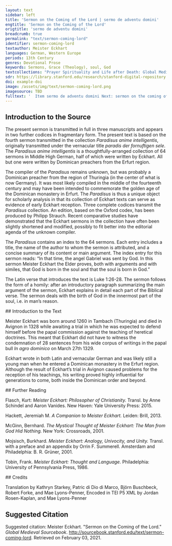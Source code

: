 ```yaml
---
layout: text
sidebar: left
title: 'Sermon on the Coming of the Lord | sermo de adventu domini'
engtitle: 'Sermon on the Coming of the Lord'
origtitle: 'sermo de adventu domini'
breadcrumb: true
permalink: "text/sermon-coming-lord"
identifier: sermon-coming-lord
textauthor: Meister Eckhart
languages: German, Western Europe
periods: 13th Century
genres: Devotional Prose
keywords: Sermons, Grace (Theology), soul, God
textcollections: "Prayer Spirituality and Life after Death: Global Medieval Perspectives"
sdr: https://library.stanford.edu/research/stanford-digital-repository 
doi: example-doi 
image: /assets/img/text/sermon-coming-lord.png
imagesource: TBD 
fulltext: '  Item sermo de adventu domini Next: sermon on the coming of the Lord In illo tempore missus est angelus Gabriei a deo. "In that time the angel Gabriel was sent by God. ave gratia plena, dominus tecum. Hail, full of grace, the Lord be with you.” Luke 1, 26 and 28. Latin quote that Eckhart uses to introduce his sermon and then translates in the following sentence in his exegesis. dise wort beschribit sente Lucas: 'in der zit wart gesant ein engil Gabriel von Gode'. St. Luke wrote these words: In that time an angel named Gabriel was sent by God. in wilchir zit? In what time? in den seis manden du Johannes Baptista was in siner müder libe. During the six months that John the Baptist was in his mother’s womb. der mich fragite: warumme beiden wir, warumme vasten wir, warumme tun wir alle unse were, warumme sin wir getouft, warumme ist Got mensche worden, daz diz hoiste was? To whom who asks me why do we pray, why do we fast, why do we do all our works, why are we baptized, why did God become man, that this was the highest [act]? ich spreche, darumme daz Got geborin werde in der sele und di sele in Got geborin werde. I say, so that God [may] be born in the soul and the soul [may] be born in God. dar umme ist alle di schrift ge schriben, darumme hait Got di werlint geschaffin und alie englische nature daz Got geborin werde in der sele und di sele in Got geborin werde. To that end the whole scripture was written, to that end God created the world and all angelic natures: that God be born in the soul and the soul in God. allis kornes nature meinet weize und al metal meinet golt und alle geberunge meinet menschen darumme sprach ein Neister: 'so inyindit man kein dier, iz inhabe etwaz glichis dem menschin'. The nature of every grain tends Middle High German "meinet" in this context implies the notion of directional intention. to [become] wheat and all metal tends to [become] gold and all birth tends to [become] human. For this reason, a scholar Translates Middle High German "Meister", which can refer more broadly to a scholarly authority rather than being exclusively reserved for those, like Eckhart, who held a certain professorial position at the University in Paris. said: “Thus one finds no animal that doesn’t have some similarity to humankind.” in der zit in deme da diz wort zu dem erstin inphangin wirt in minir fornuft, da ist ez so lutir und so cleinlich, da ist ez ein wair wort er ez gebildit wirdit in mime gedanke. At the time at which the word is first received in my reason, Alternatively, the intellect. Eckhart refers here to the faculty of the soul. it is so pure and so subtle, then it is a true word before it is formed in my thought. Zu dem drittin wirdit ez gesprochin uzwendic mit deme munde, und also in ist ez nicht dan ein offinbarunge des innerin wortis. Thirdly, it is spoken externally with the mouth and as such it is nothing more than a revelation of the inner word. also wirdit daz ewige wort gesprochin innewendic in deme herzin der sele, in derne innirsten, in deme lutirsten. In the same way, the eternal word is spoken inwardly in the heart of the soul, in the innermost part and in the purest. in dene heubite der sele, daz ist in vormuftikeit: da geschihit di gebort inne. In the head of the soul, that is, in reason: there the birth takes place. der nicht dan einen ganzin won und eine hoffenunge hizu hette, der mochte gerne wizzin wi dise gebort geschihit und waz hi zu hilfit. He who has had nothing but the whole pleasure and hope might like to know how this birth happens and what assists it. Sente Paulus sprichit: "in der udlide der zit samte Got sinen son". St. Paul says: “in the fullness of time God sent [forth] his son.” sente Augustinus sprichit waz da si fullide der zit. St. Augustine explains what the fullness of time might be. “da numme zit inist, da ist fullide der zit' dan ist der tac fol alse des tages numme in ist, daz ist ein notwarheit. “Where there is no more time, there is the fullness of time.” Then the day is done when there is no more day. This is necessarily true. alle zit muiz da abe sin da sich dise gebort hebit, wan nicht in ist daz dise geburt also sere hindere alse zit und creature. All time must be flown when this birth begins, because there is nothing that prevents this birth more than time and creation. The term creature here refers not to the act of creation, but to its result; all that is created must be abandoned to allow for the birth to take place. daz ist ein gewis warheit daz zit Got noch di sele fon nature nicht beruren inmac. That is a certain truth that, by nature, time cannot touch either God or the soul. mochte di sele fon zit herurt werdin, si inwere nicht sele, und mochte Got von zit berurt werdin, he in were nicht Got. If the soul could be touched by time it would not be the soul. Could God be touched by time, he would not be God. were abir daz di zit di sele beraren mochte, so inmochte Got nummir in ir geborin werdin. Yet were it so that time could touch the soul, God could no more be born in it. da Got geboren sal werdin in der sele, da muiz alle zit abgewallin sin oder si muiz der zit intphallin sin mit willin oder mit begerunge. Since God shall be born in the soul, all time must have fallen away or the soul must have fallen out of time by will or by desire. Ein andir sin fon fullide der zit, der di kunst hette und di macht daz he di zit und allis daz in der zit in seis tusint jarin ie geschach und daz noch geschehin sal biz an daz ende, her widir gezihen kunde in ein geginwertic nu, daz were fullide der zit. A second meaning of the fullness of time. Were there someone who had the skill and the power that he could retract into the here-and-now once again time and everything that ever happened in time in six thousand years and that is yet to happen before the end of time, that [state] would be the fullness of time. daz ist daz nu der ewekeit, da di sele in Gode alle dinc nuwe und frisch und geginwertic bekennit und in der lust alse di ich izunt geginwertic habe. That is the now of eternity, in which the soul recognizes all things new and fresh and present in God and in the pleasure that I am having in the here and now. ich lais in einem buchilin der ez gronde konde, daz Got die werlint izunt machit alse an deme ersten tage du her di werlint geschuf. I read in a little book, --who could fathom that-- that God makes the world in this moment as on the first day when he created the world. hi ist Got riche und daz ist Godis riche. Here God is bountiful and that is God’s kingdom. The Middle High German wordplay on riche, which Eckhart uses here first as a predicative attribute for God ("powerfulness") and then as a genitive noun, cannot be repeated stylistically in English. di sele in der Got sal geborin werden, der muiz di zit intphallin, und si muiz der zit intphallin und sal sich uf tragin und sal stein in eime inkaffine in disin richtum Godis. Time must fall away from the soul in which God shall be born, and it [the soul] must fall away from time, and it shall raise itself up and stand gazing into God’s bounty. da ist wide one wide und breide one breide. Here there is wideness without width and broadness without breadth. da bekennit di sele alle dinc und bekennit si da follincumen. Here the soul recognizes all things and recognizes them entirely. Di meistere di da beschriben wi wit der himmil si: di minniste craft di in miner sele ist, di ist widir dan der wide himmil; ich geswige der fornufti keit: di ist wit one wide. To the scholars who describe how vast the heavens are: the lowest faculty Middle High German craft refers here to the faculties of the soul. that is in my soul, it is wider than the wide heavens; I do not speak of reason [the intellect]: that is wide without width. in deme heubite der sele, in fornuftikeit, in der bin ich also nahe der stait ubir tusint mile geinsit meris alse der stait da ich izunt inne stein. In the head of the soul, in reason, there I am as close to a place over a thousand miles across the sea as I am to the place where I am standing now. in dirre wide und in disme richtumme Godis da bekennit di sele, alda inphellit ir nicht und da ist si nichtis wartinde. In this wideness and in this abundance of God, there the soul understands, there nothing falls away from it, and there it is waiting for nothing. “Der engl wart gesant.” “The angel was sent.” di meistere sprechin daz der engile menige ist zal pobin zal. The scholars say that the multitude of angels is a number above numbers. ir menige ist so groz daz si kein zal begrifen inmac. Their multitude is so great that no number can encompass it. ir zal inmac joch nicht bedocht werdin. Their number cannot even be imagined. der undirscheit konde genemen one zal und one menige, deme werin hunderit alse ein. He who could conceive of difference without number, for him one hundred would be the same as one. werin hunderit personen in der gotheit, di undirscheit konde genemen one zal und one menige, der in bekente doch nicht dan ein. If there were one hundred people in the Godhead, he who could comprehend difference without number would not recognize more than one. ez wonderin sich ungeleubege lude und etlichte ungelarte cristine lude und joch etliche phaffin wizzin da fon alse wenic alse ein stein: di nemen dri alse dri kuwe oder dri steine. Many unbelievers and many unlearned Christians [alike] wonder about this and even a lot of clerics know as little about this as a stone: they think of three as three cows or three stones. abir der undirscheit kan genemen in Gode one zal und one menige, der bekenit daz dri personen sin ein Got. But he who can comprehend difference in God without number and without quantity, he recognizes that three persons are one God. Der engil ist ouch so hoch. The angel is also lofty in this manner. di beisten meistere sprechin daz iclich engil habe eine ganze nature. The best scholars say that each angel has a nature of its own. The Middle High German text writes "eine ganze nature", which literally translates as “a whole nature.” What is outlined here, however, is the thought that the angels each have their own singular nature. This theological thought explains why not all angels have been condemned as a punishment for Lucifer’s rebellion against God, while Adam and Eve’s sin resulted in humanity’s collective fall from grace; in contrast to the angels, human individuals do not have a nature of their own. glichir wis alse ob ein meusche were daz alliz daz hette daz alle menschin ie gehattin und nu habin und ummir me gehabin sullin sn gewalt, wisheit und an allin dingin, daz were ein wonder, und so inwere he doch nicht dan ein mensche und were dan noch verre den engilin. Just as if there were a human who had everything that mankind ever had, now has, and shall always have in power, wisdom and all things, that would be a wonder and even then he would only be human and would still be far from the angels. Also hait igelich engil eine ganze nature und ist gesunderit von deme anderin alse ein dier fon dem anderen, daz einir anderen nature ist. Thus every angel has a complete nature and is distinguished from the other like one animal from another that belongs to a different species. an dirre menige der engile ist Got riche, und der daz bekennit, der beken mit Godis riche. In this multitude of angels God is rich, and he who comprehends that comprehends God’s abundance. si bewisit Got riche, alse ein herre bewisit wirdit fon der menige sinir rittere. It demonstrates that God is abundant, just as a lord is represented by the number of his knights. darumme heizzit he in uns ein herre der here. Therefore he is named amongst us a lord of hosts. alle dise menige der engile, wi hoch si sint, di habin ein midewirken und helfin da zu da Got geborin wirdit in der sele. This whole multitude of angels, however lofty they are, contribute and help so that God may be born in the soul. daz ist si habin lust und freute und wonne in der geburt, si in wirkin nicht. That is, they have pleasure and joy and bliss in the birth, but they don’t effect it. da in ist kein werc, wan Got der wirkit di geburt alleine, mer di engile habin ein dinisthaft werc hizu. There is no agency The negated term "werc", literally "work, deed, achievement", means here that the angels do not have the power to effect the birth for God is the sole agent. in it. God alone effects the birth, in sum the angels participate as servants. alliz daz dazu wirkit, daz ist eim dînisthaft werc. Everything that participates, that is an act of service. Der engil was genant Gabriel. The angel was called Gabriel. he teit ouch swar, he hiz alse wenic Gabriel alse Cünrat. Whatever he claimed, his name was Gabriel as little as he was Conrad. niman inkan wizzin des engilis namen. Nobody can know the name of the angel. da der engil genant ist, da inquam ni meister noch sin i zu. The angel’s name has never been attained by scholar nor understanding. vil lichte ist he nennelich. Perhaps he is nameless. di sele inhait ouch keinen namen; alse wenic aise man Gode eigenen namen vindin mac, also wenic mac man der sele eiginen namen vindin, alleine da groze buche fon geschriben sin. The soul too has no name; just as one cannot discover God’s own name, so one cannot discover the soul’s own name, even if large books have been written on this topic. abir da si ein uz lugin hait zu den werkin, da fone gibit man ir namen. But because it is oriented towards works, one names it according to this. ein zimmirman daz en ist sin name nicht, mer den namen nimet her fon dem werke des he ein meistir ist. A carpenter - that is not his name, the name rather derives from the work of which he is a master. den namen Gabriel den nam he von dem werke des he ein bode was, wan Gabriel sprichit craft. Gabriel took his name from the work for which he was a messenger, as Gabriel signifies power. in dirre geburt wirkit Got creftliche oder wirkit craft. In this birth God acts powerfully or effects power. waz meinit alle di craft der nature? What does all the power of nature intend? daz si sich selbir wirkin wil. It strives to become itself. waz meinit alle di nature di da wirkit geberin? What does all the nature that effects birth intend? daz si sich selbir wikim wil. It strives to become itself. di nature minez vader wolde wirkim in sinir nature einen vadir. The nature of my father wanted to produce a father according to his own nature. du des nicht geschin mochte, du wolde si ein wirkin daz ime allig dingis glich were, du der craft gebrach, du worchte si ein. Because that wasn’t possible, it wanted to bring about the thing that of all things was most similar to him. Because the power was lacking, it effected something So si glichiste mochte, daz waz ein son. as similar as possible, that was a son. da abir der craft noch me gebrichit oder ein andir ungevelle geschit, da wirkit si noch eime unglicheren menschen. But when the power is lacking even more, or another mishap intervenes, then it effects a more dissimilar person. abir in Gode ist volle craft, darumme wirkit her sin glich in siner geburt. But in God there is complete power, for that reason he creates his identical self Literally someone who equals him. i.e. his son. In Christianity, God father and son are identical. in his own birth. allis daz Got ist an gewalt und an worheit und an wisheit, daz gebirit he alzumale in di sele. Everything that God is in force and in truth and in wisdom, he brings forth completely into the soul. Sente Augustinus sprichit: 'waz die sele minnit, deme wirdit si glich. St. Augustine says: “The soul becomes identical to that which it loves. Eckhart uses her the verb "minnen", a derivation of the noun "minne", i.e. the notion of love that is prevalent in courtly poetry. minnet si irdische dinc, so wirdit si irdisch. If it loves an earthly thing, it becomes earthly. minnit si Got, so mochte man fragin, wirdit si dam Got?' If it loves God, one may ask does it then become God?” spreche ich daz, daz ludite ungelouplich den di zu krankin sin habin und ez nicht fornemen. If I should say that, it would sound unbelievable for those who are lacking sense and do not listen. mer sente Augustinus sprichit: 'ich inspreche ez nicht, Iner ich wise uch an di schrift, di da sprichit: “ich habe gesprochin daz ir Gode sit”'. Saint Augustine also says: “I do not say it, I rather point you to the scripture that says, 'I have said that you are Gods'”. Psalm 82,6. Der etwaz hette des richtummes da ich fore fon gesprochin habe, einen blic oder joch eine huffenunge oder eine zuforsicht, der forneme dit wol! Whoever might have some part of the abundance of which I have just spoken, a glimpse or even a hope or assurance, shall listen carefully to this! ez inwart nie gebort so sippe noch so glich noch so ein alse di Sele Gode wirdit in dirre geburt. Never was a birth so akin or so identical or so unified as the soul was to God in this birth. ist ez daz ez an ichte gehinderit wirdit daz si nicht allis dingis glich in wirdit, daz in ist Godis schult nicht. If it is somehow prevented from becoming identical in all aspects, then this is not the fault of God. alse verre alse ir gebrechin intphallin, alse verre wirkit he si yme glich. To the extent that it lacks flaws he creates it identical to himself. daz der zimmerman nicht ein schone hus gewirkin inkan uze worwechtime huize, daz in ist sin schult nicht, ez gebrichit an deme hulze. That the carpenter can’t build an excellent house from worm-eaten wood, that is not his fault, it fails because of its wood. also ist ez an gotiichime wirkine in di sele. Thus it is with Godly acts upon the soul. mochte sich der minniste engil irbildin oder geborin werdin in der sele, da ingegin in were alle dise werlint nicht, wan in eime enigin funkeline dez engilis grunit, loubit und luchtit alliz daz in der werlinde ist. If the lowest angel wanted to be depicted or born in the soul, this whole world would be nothing in comparison, because everything that is in the world flourishes, blossoms, and shines in one single glimmer of the angel. mer dise gebort wirkit Got selbir. What is more, this birth is effected by God himself. der engil inmac da kein werc gewirkin wan ein dinistaft werc. The angel can perform no act but an act of service. Ave daz ist 'one we'. ‘Ave’ means ‘without suffering’. wer da ist one creature, der ist one we und one helle, und di allir minnes creature ist und hait, di hait allir minnist we. Whoever is without creation is free of suffering and from hell, and he who is and has the least creation, suffers least. ich spreche ettiswanne ein wort: di der werlint allir minnist hait, der hait ir allir meist, nimannis ist di werlint also eigin also der alle di werlint gelazin hait. I said once these words: whoever has least of the world has most of it. No one possesses the world as much as he who has detached The Middle High German reads "gelazin", a derivation of "gelazzenheit" which is best translated as detachment; a central concept in Meister Eckhart. from it. v wizzit ir wo fone Got got ist? Do you know why God is God? da fon ist Got got daz he one creature ist. God is God because he is without creation. he innante sich nicht in der zit. He never named himself in time. in der zit ist creature und sunde und tot. In time is creation and sin and death. dise habin ein sippe sin in eime sinne, und wan di sele da der zit intphallin ist, darumme inist da noch we noch pine, joch ungemach wirdit ir da ein freude. In one sense these are related, "ein sippe sin" includes the noun for family, thus underlining that the relation between the mentioned terms is stronger than simply having something in common or sharing certain features.and because the soul has then fallen away from time, for this reason there is then no suffering or pain, even misery there becomes joy for it [the soul]. allis daz ie bedacht mochte werdin fon lust, fon freude und fon wonne und fon minlichkeit, hebit man sii gegin der wonne di da ist im dirre geburt, daz inist nicht freude. If one weighed all that could ever be imagined of pleasure, joy, delight, and loveliness, it would be as nothing against the delight that is in this birth. 'Gnaden vol', daz minuiste werc der gnadin ist hohir dan alle engile in der nature. ‘Full of grace’. The lowest act of grace is higher than all the angels in their nature. sente Augustinus sprichit daz ein gnadinwerc daz Got wirkit, alse daz her einen sundere bekerit und zu eime gudin menschin machit, daz ist grozir dan daz Got eine nuwe werlint geschuffe. St. Augustine says that an act of grace that God carries out, such as converting a sinner and making him a good person, that is greater than if God created a new world. also licht ist Gode himmil und erde umme zu kerine alse mir ist ein aphil umane zu kerne in minir hant. Heaven and earth is so easy for God to turn as it is for me to turn an apple in my hand. da gnade inne ist in der sele, daz ist so lutir und ist Gode so glich und so sippe, und gnade ist one werc, alse in der geburt, da ich fore von gesprochin habe, kein werc inist. Where grace is in the soul, it is so pure and so similar and akin to God and grace is unworked just as there is no work in the birth of which I have previously spoken. gnade inwirkit kein werc. Grace performs no work. sente Johannes ingeteit nikein zeichin. St. John never performed a sign. daz werc das der engil in Gode hait, daz ist so hoch daz mi kein meistir noch sin darzn mochte cumen daz si daz werc begrifin mochten. The work that the angel has in God is so lofty that no scholar or intellect Translates "sin", referring here to the human faculty of thought. could achieve an understanding of the work. abir von dem werke vellit ein spon, alse da ein spon abe vellit von eime huis, den man abehauwit. But a splinter falls from the work, just as a splinter falls from a beam that a man cuts down. eyn blichin daz ist da da der engil mit sime nidersten den himmil berurit. There is a flash where the angel touches heaven with its lowest part. da son grunit und bluwit und lebit alliz daz in dirre werlinde ist. From this everything that is in this world flowers and blossoms and lives. Ich spreche ettiswanne von zwein burnen. I spoke once of two fountains. alleine ez wonderliche lude, wir müzin sprechin noch unsime sinne. Even though it sounds strange, we have to speak according to our understanding. eyn burne da di gnade uz inspringit, ist da der vader uz gebirit sinen eyn geborin son; in deme selbin inspringit di gnade, und alda geit di gnade uz deme selbin burnen. There is one fountain from which grace springs, this is where the father gives birth to his son incarnate; grace springs from the same one, and precisely there grace flows from the same fountain. eyn andir burne ist da di creature uz Gode vlizin: der ist so verre von deme burnen da di gnade uz intspringit, alse der himmil ist von der erdin. There is another fountain where the creation flows out of God: this one is as far from the fountain where grace springs from as heaven is from the earth. gnade inwirkit nicht. Grace does not perform work. da diz fuir ist in sinir nature, da inschaditis noch inburnit nicht. Where there is fire in its nature, it does not damage or burn. di hitze des fures di burnit. The heat of the fire burns. joch da di hitze ist in der nature des furis, da inburnit si nicht und ist unschedelich, joch da di hitze ist in deme fure, da ist si der rechtin nature des furis also verre alse der himmil ist von der erdin. Even there where the heat is in the nature of the fire it doesn’t burn and is harmless, even where the heat is in the fire, there it is as far from the real nature of the fire as the heaven is from the earth. gnade inwirkit kein werc. Grace performs no work. si ist zu zart da zu. For it is too subtle for that. were ist ir also verre alse der himmil ist von der erdin. Work is thus as far from it as heaven is from the earth. eyn in sin und eyn ane haftin und ein mit Gode daz ist gnade, und da ist Got mide, wan daz volgit dar noch. Being in and attached to and one with God: that is grace, and God is there, because that is the consequence. 'Got muit dir'. ‘God is with you’. da geschihit di geburt. There the birth takes place. ez emdarf nimannen unmogelich dunkin hizu zu cumene. No one must think it impossible to come here. waz schadit mir daz, wi swere ez ist, sint he ez wirkit? What harm does it do to me, however difficult it is, since he effects it? alle sine gebot sint mir licht zu haldine. All his commandments are easy for me to adhere to. he heize mich joch alliz daz he wolle, des inachte ich nichtis nicht, daz ist mir alliz cleine, ob he mir sine gnade da zu gibit. Let him command anything he wants of me, I do not consider it anything at all, it is all easily bearable if he grants me his grace. z sprechin etliche si inhaben is nicht, so spreche ich: daz ist mir leit. Many say that they do not have it [grace], then I say: that pains me. e begeris du ez abir? 'nein'. But do you want it? ‘No’. daz ist mir noch leidir. That pains me even more. enmac man ez micht gehabin, so habe man doch eine begerunge darzu. If one cannot have it, one should still desire it. David sprichit: 'ich habe begerit einir begerunge zu dinir gerechtikeit.' David says: “I have desired a desire for your justice.” daz wir Godis also begeren daz her in uns geborin werdin wolle, des helf uns etc. Help us to so desire God that he will be born within us, etc. '
---
```

## Introduction to the Source 
<p>The present sermon is transmitted in full in three manuscripts and appears in two further codices in fragmentary form. The present text is based on the fourth sermon transmitted in the collection <em>Paradisus anime intelligentis</em>, originally transmitted under the vernacular title <em>paradis der fornuftigen sele</em>. The <em>Paradisus anime intelligentis </em>is a thoughtfully-arranged collection of 64 sermons in Middle High German, half of which were written by Eckhart. All but one were written by Dominican preachers from the Erfurt region.</p> <p>The compiler of the <em>Paradisus</em> remains unknown, but was probably a Dominican preacher from the region of Thuringia (in the center of what is now Germany). It was most likely compiled in the middle of the fourteenth century and may have been intended to commemorate the golden age of the Dominican monastery in Erfurt. The <em>Paradisus</em> is thus a unique object for scholarly analysis in that its collection of Eckhart texts can serve as evidence of early Eckhart reception. Three complete codices transmit the <em>Paradisus</em> collection. An edition, based on the Oxford codex, has been produced by Philipp Strauch. Recent comparative studies have demonstrated that the Eckhart sermons in the collection have often been slightly shortened and modified, possibly to fit better into the editorial agenda of the unknown compiler.</p> <p>The<em> Paradisus</em> contains an index to the 64 sermons. Each entry includes a title, the name of the author to whom the sermon is attributed, and a concise summary of its content or main argument. The index entry for this sermon reads: “In that time, the angel Gabriel was sent by God. In this sermon Meister Eckhart the Elder proves, both with arguments and with similes, that God is born in the soul and that the soul is born in God.”</p> <p>The Latin verse that introduces the text is Luke 1:26-28. The sermon follows the form of a homily: after an introductory paragraph summarizing the main argument of the sermon, Eckhart explains in detail each part of the Biblical verse. The sermon deals with the birth of God in the innermost part of the soul, i.e. in man’s reason.</p>
## Introduction to the Text 
<p>Meister Eckhart was born around 1260 in Tambach (Thuringia) and died in Avignon in 1328 while awaiting a trial in which he was expected to defend himself before the papal commission against the teaching of heretical doctrines. This meant that Eckhart did not have to witness the condemnation of 28 sentences from his wide corpus of writings in the papal bull <em>In agro dominico</em> on March 27th 1329.</p> <p>Eckhart wrote in both Latin and vernacular German and was likely still a young man when he entered a Dominican monastery in the Erfurt region. Although the result of Eckhart’s trial in Avignon caused problems for the reception of his teachings, his writing proved highly influential for generations to come, both inside the Dominican order and beyond.</p>
## Further Reading 
<p>Flasch, Kurt: <em>Meister Eckhart: Philosopher of Christianity.</em> Transl. by Anne Schindel and Aaron Vanides. New Haven: Yale University Press: 2015.</p> <p>Hackett, Jeremiah M. <em>A Companion to Meister Eckhart.</em> Leiden: Brill, 2013.</p> <p>McGinn, Bernhard. <em>The Mystical Thought of Meister Eckhart: The Man from God Hid Nothing.</em> New York: Crossroads, 2001.</p> <p>Mojsisch, Burkhard. <em>Meister Eckhart: Analogy, Univocity, and Unity.</em> Transl. with a preface and an appendix by Orrin F. Summerell. Amsterdam and Philadelphia: B. R. Grüner, 2001.</p> <p>Tobin, Frank. <em>Meister Eckhart: Thought and Language.</em> Philadelphia: University of Pennsylvania Press, 1986. </p>
## Credits

Translation by Kathryn Starkey, Patric di Dio di Marco, Björn Buschbeck, Robert Forke,  and Mae Lyons-Penner, 
Encoded in TEI P5 XML by Jordan Rosen-Kaplan,  and Mae Lyons-Penner
## Suggested Citation
<p>Suggested citation: Meister Eckhart.  "Sermon on the Coming of the Lord."  <em>Global Medieval Sourcebook</em>. <a href="http://sourcebook.stanford.edu/text/sermon-coming-lord">http://sourcebook.stanford.edu/text/sermon-coming-lord</a>. Retrieved on February 03, 2021.</p>